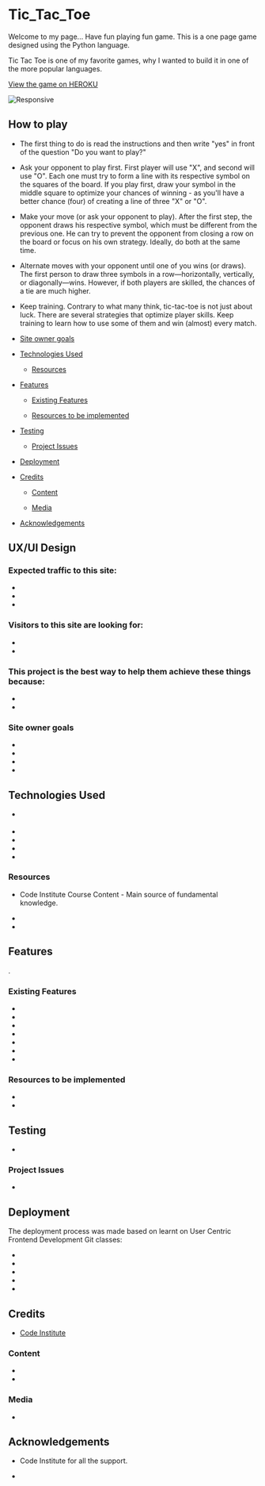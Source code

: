 <h1>Tic_Tac_Toe</h1>
<p>Welcome to my page... Have fun playing fun game. This is a one page game designed using the Python language. 

Tic Tac Toe is one of my favorite games, why I wanted to build it in one of the more popular languages. </P>

[View the game on HEROKU](https://tictactoe-cacpaes.herokuapp.com/)

![Responsive](https://user-images.githubusercontent.com/93129370/163144374-d2c085b5-146e-4b5b-9854-0ff7be24b685.png)


<h2>How to play</h2>

*  The first thing to do is read the instructions and then write "yes" in front of the question "Do you want to play?"

*  Ask your opponent to play first. First player will use "X", and second will use "O". Each one must try to form a line with its respective symbol on the squares of the board. If you play first, draw your symbol in the middle square to optimize your chances of winning - as you'll have a better chance (four) of creating a line of three "X" or "O".

*  Make your move (or ask your opponent to play). After the first step, the opponent draws his respective symbol, which must be different from the previous one. He can try to prevent the opponent from closing a row on the board or focus on his own strategy. Ideally, do both at the same time.

*  Alternate moves with your opponent until one of you wins (or draws). The first person to draw three symbols in a row—horizontally, vertically, or diagonally—wins. However, if both players are skilled, the chances of a tie are much higher.

*  Keep training. Contrary to what many think, tic-tac-toe is not just about luck. There are several strategies that optimize player skills. Keep training to learn how to use some of them and win (almost) every match.

  - [Site owner goals](#site-owner-goals)

* [Technologies Used](#technologies-used)

  - [Resources](#resources)

* [Features](#features)

  - [Existing Features](#existing-features)

  - [Resources to be implemented](#resources-to-be-implemented)

* [Testing](#testing)

  - [Project Issues](#project-issues)

* [Deployment](#deployment)

* [Credits](#credits)

  - [Content](#content)

  - [Media](#media)

* [Acknowledgements](#acknowledgements)


<h2>UX/UI Design</h2>

<h3>Expected traffic to this site:</h3>

* 

* 

* 

<h3>Visitors to this site are looking for:</h3>

* 

* 

<h3>This project is the best way to help them achieve these things because:</h3>

* 

* 

<h3>Site owner goals</h3>

*

* 

* 

* 

<h2>Technologies Used</h2>

* []() 

*

* 

* 

* 

<h3>Resources</h3>

* Code Institute Course Content - Main source of fundamental knowledge.

* 

*


<h2>Features</h2>

<p>.</p>

<h3>Existing Features</h3>

* 

*

* 

* 

*

*

* 

<h3>Resources to be implemented</h3>

* 

*

<h2>Testing</h2>

* []()

<h3>Project Issues</h3>

*

<h2>Deployment</h2>

<p>The deployment process was made based on learnt on User Centric Frontend Development Git classes:</p>

* 

* 

* 

* 

* 

<h2>Credits</h2>

* [Code Institute](https://codeinstitute.net/ie/) 

<h3>Content</h3>

*

* 

<h3>Media</h3>

* 

<h2>Acknowledgements</h2>

* Code Institute for all the support.

* 
